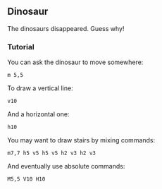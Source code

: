 ## Dinosaur

The dinosaurs disappeared. Guess why!

### Tutorial

You can ask the dinosaur to move somewhere:
```
m 5,5
```

To draw a vertical line:
```
v10
```

And a horizontal one:
```
h10
```

You may want to draw stairs by mixing commands:
```
m7,7 h5 v5 h5 v5 h2 v3 h2 v3
```

And eventually use absolute commands:
```
M5,5 V10 H10
```
